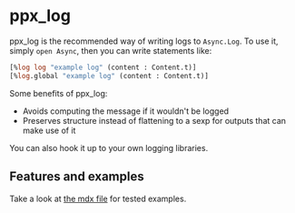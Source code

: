 # ppx_log

ppx_log is the recommended way of writing logs to `Async.Log`. To use it, simply `open
Async`, then you can write statements like:

```ocaml
[%log log "example log" (content : Content.t)]
[%log.global "example log" (content : Content.t)]
```

Some benefits of ppx_log:

* Avoids computing the message if it wouldn't be logged
* Preserves structure instead of flattening to a sexp for outputs that can make use of it

You can also hook it up to your own logging libraries.

Features and examples
------------------
Take a look at [the mdx file](examples.mdx) for tested examples.
